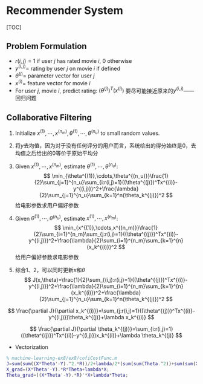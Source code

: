 # Recommender System

[TOC]

## Problem Formulation

- $r(i,j)=1$	if user $j$ has rated movie $i$, 0 otherwise
- $y^{(i,j)}=$ rating by user $j$ on movie $i$ if defined
- $\theta^{(j)}=$ parameter vector for user $j$  
- $x^{(i)}=$ feature vector for movie $i$
- For user $j$, movie $i$, predict rating: $(\theta^{(j)})^T(x^{(i)})$ 要尽可能接近原来的$y^{(i,j)}$——回归问题

## Collaborative Filtering

1. Initialize $x^{(1)},\cdots,x^{(n_m)},\theta^{(1)},\cdots,\theta^{(n_u)}$ to small random values.	

2. 将$y$去均值，因为对于没有任何评分的用户而言，系统给出的得分始终是0，去均值之后给出的0等价于原始平均分

3. Given $x^{(1)},\cdots,x^{(n_m)}$, estimate $\theta^{(1)},\cdots,\theta^{(n_u)}$: 
   $$
   \min_{\theta^{(1)},\cdots,\theta^{(n_u)}}\frac{1}{2}\sum_{j=1}^{n_u}\sum_{i:r(i,j)=1}((\theta^{(j)})^Tx^{(i)}-y^{(i,j)})^2+\frac{\lambda}{2}\sum_{j=1}^{n_u}\sum_{k=1}^n(\theta_k^{(j)})^2
   $$
   给电影参数求用户偏好参数

4. Given $\theta^{(1)},\cdots,\theta^{(n_u)}$, estimate $x^{(1)},\cdots,x^{(n_m)}$: 
   $$
   \min_{x^{(1)},\cdots,x^{(n_m)}}\frac{1}{2}\sum_{i=1}^{n_m}\sum_{j:r(i,j)=1}((\theta^{(j)})^Tx^{(i)}-y^{(i,j)})^2+\frac{\lambda}{2}\sum_{i=1}^{n_m}\sum_{k=1}^{n}(x_k^{(i)})^2
   $$
   给用户偏好参数求电影参数

5. 综合1、2，可以同时更新$x$和$\theta$
   $$
   J(x,\theta)=\frac{1}{2}\sum_{(i,j):r(i,j)=1}((\theta^{(j)})^Tx^{(i)}-y^{(i,j)})^2+\frac{\lambda}{2}\sum_{i=1}^{n_m}\sum_{k=1}^{n}(x_k^{(i)})^2+\frac{\lambda}{2}\sum_{j=1}^{n_u}\sum_{k=1}^n(\theta_k^{(j)})^2
   $$


$$
\frac{\partial J}{\partial x_k^{(i)}}=\sum_{j:r(i,j)=1}((\theta^{(j)})^Tx^{(i)}-y^{(i,j)})\theta_k^{(j)}+\lambda x_k^{(i)}
$$

$$
\frac{\partial J}{\partial \theta_k^{(j)}}=\sum_{i:r(i,j)=1}((\theta^{(j)})^Tx^{(i)}-y^{(i,j)})x_k^{(i)}+\lambda \theta_k^{(j)}
$$

- Vectorization

```matlab
% machine-learning-ex8/ex8/cofiCostFunc.m
J=sum(sum((X*Theta'-Y).^2.*R))/2+lambda/2*(sum(sum(Theta.^2))+sum(sum(X.^2)));
X_grad=(X*Theta'-Y).*R*Theta+lambda*X;
Theta_grad=((X*Theta'-Y).*R)'*X+lambda*Theta;
```

